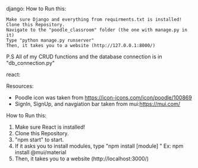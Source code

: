 django:
How to Run this:

    Make sure Django and everything from requirments.txt is installed!
    Clone this Repository.
    Navigate to the "poodle_classroom" folder (the one with manage.py in it)
    Type "python manage.py runserver"
    Then, it takes you to a website (http://127.0.0.1:8000/)

P.S All of my CRUD functions and the database connection is in "db_connection.py"


react:

Resources:
- Poodle icon was taken from https://icon-icons.com/icon/poodle/100869
- SignIn, SignUp, and navgiation bar taken from mui:https://mui.com/

How to Run this:
1. Make sure React is installed!
2. Clone this Repository.
3. "npm start" to start.
4. If it asks you to install modules, type "npm install [module] "
   Ex: npm install @mui/material
6. Then, it takes you to a website (http://localhost:3000/)
